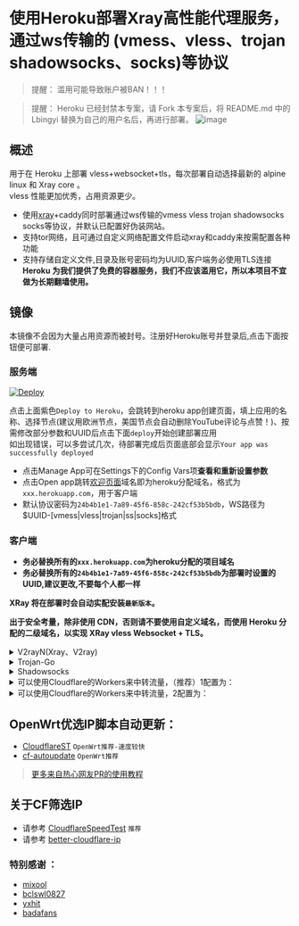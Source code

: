 # 使用Heroku部署Xray高性能代理服务，通过ws传输的 (vmess、vless、trojan shadowsocks、socks)等协议

> 提醒： 滥用可能导致账户被BAN！！！ 

> 提醒： Heroku 已经封禁本专案，请 Fork 本专案后，将 README.md 中的 Lbingyi 替换为自己的用户名后，再进行部署。 
>![image](https://user-images.githubusercontent.com/5351277/126950598-7930a0ac-739a-46ac-aef2-afa2d213a06c.png)

## 概述

用于在 Heroku 上部署 vless+websocket+tls，每次部署自动选择最新的 alpine linux 和 Xray core 。  
vless 性能更加优秀，占用资源更少。

* 使用[xray](https://github.com/XTLS/Xray-core)+caddy同时部署通过ws传输的vmess vless trojan shadowsocks socks等协议，并默认已配置好伪装网站。
* 支持tor网络，且可通过自定义网络配置文件启动xray和caddy来按需配置各种功能  
* 支持存储自定义文件,目录及账号密码均为UUID,客户端务必使用TLS连接  
  **Heroku 为我们提供了免费的容器服务，我们不应该滥用它，所以本项目不宜做为长期翻墙使用。**

## 镜像

本镜像不会因为大量占用资源而被封号。注册好Heroku账号并登录后,点击下面按钮便可部署.

### 服务端

[![Deploy](https://www.herokucdn.com/deploy/button.png)](https://dashboard.heroku.com/new?template=https://github.com/HJYAlive/hjying) 

点击上面紫色`Deploy to Heroku`，会跳转到heroku app创建页面，填上应用的名称、选择节点(建议用欧洲节点，美国节点会自动删除YouTube评论与点赞！)、按需修改部分参数和UUID后点击下面`deploy`开始创建部署应用  
如出现错误，可以多尝试几次，待部署完成后页面底部会显示`Your app was successfully deployed` 
  * 点击Manage App可在Settings下的Config Vars项**查看和重新设置参数**  
  * 点击Open app跳转[欢迎页面](/etc/CADDYIndexPage.md)域名即为heroku分配域名，格式为`xxx.herokuapp.com`，用于客户端  
  * 默认协议密码为`24b4b1e1-7a89-45f6-858c-242cf53b5bdb`，WS路径为$UUID-[vmess|vless|trojan|ss|socks]格式

### 客户端
* **务必替换所有的`xxx.herokuapp.com`为heroku分配的项目域名**  
* **务必替换所有的`24b4b1e1-7a89-45f6-858c-242cf53b5bdb`为部署时设置的UUID,建议更改,不要每个人都一样**  

**XRay 将在部署时会自动实配安装`最新版本`。**

**出于安全考量，除非使用 CDN，否则请不要使用自定义域名，而使用 Heroku 分配的二级域名，以实现 XRay vless Websocket + TLS。**

<details>
<summary>V2rayN(Xray、V2ray)</summary>

```bash
* 客户端下载：https://github.com/2dust/v2rayN/releases
* 代理协议：vless 或 vmess
* 地址：xxx.herokuapp.com
* 端口：443
* 默认UUID：24b4b1e1-7a89-45f6-858c-242cf53b5bdb
* vmess额外id：0
* 加密：none
* 传输协议：ws
* 伪装类型：none
* 伪装域名：xxx.workers.dev(CF Workers反代地址)
* 路径：/24b4b1e1-7a89-45f6-858c-242cf53b5bdb-vless // 默认vless使用(/自定义UUID码-vless)，vmess使用(/自定义UUID码-vmess)
* 底层传输安全：tls
* 跳过证书验证：false
```
</details>

<details>
<summary>Trojan-Go</summary>

```bash
* 客户端下载: https://github.com/p4gefau1t/trojan-go/releases
{
    "run_type": "client",
    "local_addr": "127.0.0.1",
    "local_port": 1080,
    "remote_addr": "xxx.herokuapp.com",
    "remote_port": 443,
    "password": [
        "24b4b1e1-7a89-45f6-858c-242cf53b5bdb"
    ],
    "websocket": {
        "enabled": true,
        "path": "/24b4b1e1-7a89-45f6-858c-242cf53b5bdb-trojan",
        "host": "xxx.herokuapp.com"
    }
}
```
</details>

<details>
<summary>Shadowsocks</summary>

```bash
* 客户端下载：https://github.com/shadowsocks/shadowsocks-windows/releases/
* 服务器地址: xxx.herokuapp.com
* 端口: 443
* 密码：24b4b1e1-7a89-45f6-858c-242cf53b5bdb
* 加密：chacha20-ietf-poly1305
* 插件程序：xray-plugin_windows_amd64.exe  //需将插件https://github.com/shadowsocks/xray-plugin/releases下载解压后放至shadowsocks同目录
* 插件选项: tls;host=xxx.herokuapp.com;path=/24b4b1e1-7a89-45f6-858c-242cf53b5bdb-ss
```
</details>

<details>
<summary>可以使用Cloudflare的Workers来中转流量，（推荐）1配置为：</summary>

```js
const SingleDay = 'xxx.herokuapp.com'
const DoubleDay = 'xxx.herokuapp.com'
addEventListener(
    "fetch",event => {
    
        let nd = new Date();
        if (nd.getDate()%2) {
            host = SingleDay
        } else {
            host = DoubleDay
        }
        
        let url=new URL(event.request.url);
        url.hostname=host;
        let request=new Request(url,event.request);
        event. respondWith(
            fetch(request)
        )
    }
)
```
</details>

<details>
<summary>可以使用Cloudflare的Workers来中转流量，2配置为：</summary>

```js
addEventListener(
  "fetch", event => {
    let url = new URL(event.request.url);
    url.host = "xxx.herokuapp.com";
    let request = new Request(url, event.request);
    event.respondWith(
      fetch(request)
    )
  }
)
```
</details>

## OpenWrt优选IP脚本自动更新：

* [CloudflareST](https://github.com/Lbingyi/CloudflareST) `OpenWrt推荐-速度较快`
* [cf-autoupdate](https://github.com/Lbingyi/cf-autoupdate) `OpenWrt推荐`

> [更多来自热心网友PR的使用教程](/tutorial)

## 关于CF筛选IP

* 请参考 [CloudflareSpeedTest](https://github.com/XIU2/CloudflareSpeedTest) `推荐`
* 请参考 [better-cloudflare-ip](https://github.com/badafans/better-cloudflare-ip)

### 特别感谢 ：

* [mixool](https://github.com/mixool/)
* [bclswl0827](https://github.com/bclswl0827/v2ray-heroku)
* [yxhit](https://github.com/yxhit)
* [badafans](https://github.com/badafans/better-cloudflare-ip/tree/20201208)
